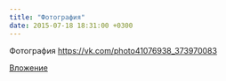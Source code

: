 ```yaml
---
title: "Фотография"
date: 2015-07-18 18:31:00 +0300
---
```


Фотография
https://vk.com/photo41076938_373970083

[Вложение](https://vk.com/photo41076938_373970083)
